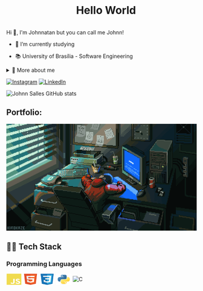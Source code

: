 <!--título-->
<div id="user-content-toc">
  <ul align="center">
    <summary><h1 style="display: inline-block">Hello World</h1></summary>
</div>

<!-- Presentation -->
<p>
  Hi 👋, I'm Johnnatan but you can call me Johnn!

  - 🌱 I’m currently studying 

  - 📚 University of Brasília - Software Engineering
</p>

<!-- Dropdown -->
<details>
  <summary>🦦 More about me</summary>

  - 💬 I am 19 years old, currently living in Brazil.

  - ⚡ I enjoy working with design and styling all my projects.
</details>

<!-- Links -->
[![Instagram](https://img.shields.io/badge/Instagram-E4405F?style=for-the-badge&logo=instagram&logoColor=white)](https://www.instagram.com/jsalles._/)
[![LinkedIn](https://img.shields.io/badge/LinkedIn-0077B5?style=for-the-badge&logo=linkedin&logoColor=white)](https://www.linkedin.com/in/johnn-salles-00287a221/)

<!-- GithubStats -->
![Johnn Salles GitHub stats](https://github-readme-stats.vercel.app/api?username=jsalless&show_icons=true&theme=gotham)

<!-- Portfolio -->
## Portfolio:

<!-- GIF -->
<p align="left">
  <img align="center" src="computerGit.gif" alt="Imagem">
</p>

## 👨‍💻 Tech Stack
<!-- Skills: Programming Languages -->
  <div style="flex-basis: 48%;">
    <h3>Programming Languages</h3>
    <img align="center" alt="Js" height="30" width="40" src="https://raw.githubusercontent.com/devicons/devicon/master/icons/javascript/javascript-plain.svg">
    <img align="center" alt="HTML" height="30" width="40" src="https://raw.githubusercontent.com/devicons/devicon/master/icons/html5/html5-original.svg">
    <img align="center" alt="CSS" height="30" width="40" src="https://raw.githubusercontent.com/devicons/devicon/master/icons/css3/css3-original.svg">
    <img align="center" alt="Python" height="30" width="40" src="https://raw.githubusercontent.com/devicons/devicon/master/icons/python/python-original.svg">
    <img align="center" alt="C" height="30" width="40" src="https://cdn.jsdelivr.net/gh/devicons/devicon/icons/c/c-original.svg">
  </div>
